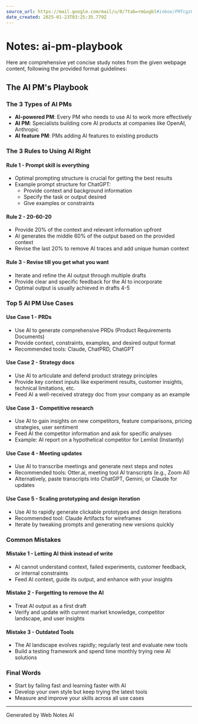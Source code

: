 ```yaml
---
source_url: https://mail.google.com/mail/u/0/?tab=rm&ogbl#inbox/FMfcgzQZSjmLSwVCpSDBntjpHDcnTKTg
date_created: 2025-01-23T03:25:35.779Z
---
```


# Notes: ai-pm-playbook

Here are comprehensive yet concise study notes from the given webpage content, following the provided format guidelines:

## The AI PM's Playbook

### The 3 Types of AI PMs
- **AI-powered PM**: Every PM who needs to use AI to work more effectively
- **AI PM**: Specialists building core AI products at companies like OpenAI, Anthropic
- **AI feature PM**: PMs adding AI features to existing products

### The 3 Rules to Using AI Right

#### Rule 1 - Prompt skill is everything
- Optimal prompting structure is crucial for getting the best results
- Example prompt structure for ChatGPT:
  - Provide context and background information
  - Specify the task or output desired
  - Give examples or constraints

#### Rule 2 - 20-60-20
- Provide 20% of the context and relevant information upfront
- AI generates the middle 60% of the output based on the provided context
- Revise the last 20% to remove AI traces and add unique human context

#### Rule 3 - Revise till you get what you want
- Iterate and refine the AI output through multiple drafts
- Provide clear and specific feedback for the AI to incorporate
- Optimal output is usually achieved in drafts 4-5

### Top 5 AI PM Use Cases

#### Use Case 1 - PRDs
- Use AI to generate comprehensive PRDs (Product Requirements Documents)
- Provide context, constraints, examples, and desired output format
- Recommended tools: Claude, ChatPRD, ChatGPT

#### Use Case 2 - Strategy docs
- Use AI to articulate and defend product strategy principles
- Provide key context inputs like experiment results, customer insights, technical limitations, etc.
- Feed AI a well-received strategy doc from your company as an example

#### Use Case 3 - Competitive research
- Use AI to gain insights on new competitors, feature comparisons, pricing strategies, user sentiment
- Feed AI the competitor information and ask for specific analyses
- Example: AI report on a hypothetical competitor for Lemlist (Instantly)

#### Use Case 4 - Meeting updates
- Use AI to transcribe meetings and generate next steps and notes
- Recommended tools: Otter.ai, meeting tool AI transcripts (e.g., Zoom AI)
- Alternatively, paste transcripts into ChatGPT, Gemini, or Claude for updates

#### Use Case 5 - Scaling prototyping and design iteration
- Use AI to rapidly generate clickable prototypes and design iterations
- Recommended tool: Claude Artifacts for wireframes
- Iterate by tweaking prompts and generating new versions quickly

### Common Mistakes

#### Mistake 1 - Letting AI think instead of write
- AI cannot understand context, failed experiments, customer feedback, or internal constraints
- Feed AI context, guide its output, and enhance with your insights

#### Mistake 2 - Forgetting to remove the AI
- Treat AI output as a first draft
- Verify and update with current market knowledge, competitor landscape, and user insights

#### Mistake 3 - Outdated Tools
- The AI landscape evolves rapidly; regularly test and evaluate new tools
- Build a testing framework and spend time monthly trying new AI solutions

### Final Words
- Start by failing fast and learning faster with AI
- Develop your own style but keep trying the latest tools
- Measure and improve your skills across all use cases

---
Generated by Web Notes AI
